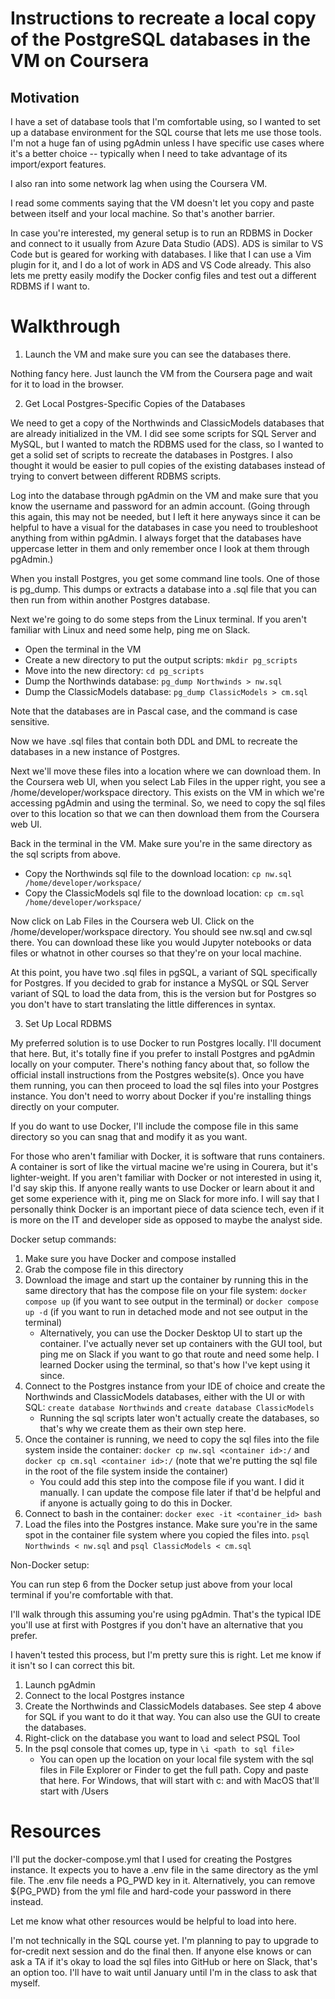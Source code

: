 # Instructions to recreate a local copy of the PostgreSQL databases in the VM on Coursera

## Motivation

I have a set of database tools that I'm comfortable using, so I wanted to set up a database environment for the SQL course that lets me use those tools. I'm not a huge fan of using pgAdmin unless I have specific use cases where it's a better choice -- typically when I need to take advantage of its import/export features.

I also ran into some network lag when using the Coursera VM.

I read some comments saying that the VM doesn't let you copy and paste between itself and your local machine. So that's another barrier.

In case you're interested, my general setup is to run an RDBMS in Docker and connect to it usually from Azure Data Studio (ADS). ADS is similar to VS Code but is geared for working with databases. I like that I can use a Vim plugin for it, and I do a lot of work in ADS and VS Code already. This also lets me pretty easily modify the Docker config files and test out a different RDBMS if I want to.

# Walkthrough

1. Launch the VM and make sure you can see the databases there.

Nothing fancy here. Just launch the VM from the Coursera page and wait for it to load in the browser.

2. Get Local Postgres-Specific Copies of the Databases

We need to get a copy of the Northwinds and ClassicModels databases that are already initialized in the VM. I did see some scripts for SQL Server and MySQL, but I wanted to match the RDBMS used for the class, so I wanted to get a solid set of scripts to recreate the databases in Postgres. I also thought it would be easier to pull copies of the existing databases instead of trying to convert between different RDBMS scripts.

Log into the database through pgAdmin on the VM and make sure that you know the username and password for an admin account. (Going through this again, this may not be needed, but I left it here anyways since it can be helpful to have a visual for the databases in case you need to troubleshoot anything from within pgAdmin. I always forget that the databases have uppercase letter in them and only remember once I look at them through pgAdmin.)

When you install Postgres, you get some command line tools. One of those is pg_dump. This dumps or extracts a database into a .sql file that you can then run from within another Postgres database.

Next we're going to do some steps from the Linux terminal. If you aren't familiar with Linux and need some help, ping me on Slack.

- Open the terminal in the VM
- Create a new directory to put the output scripts: `mkdir pg_scripts`
- Move into the new directory: `cd pg_scripts`
- Dump the Northwinds database: `pg_dump Northwinds > nw.sql`
- Dump the ClassicModels database: `pg_dump ClassicModels > cm.sql`

Note that the databases are in Pascal case, and the command is case sensitive.

Now we have .sql files that contain both DDL and DML to recreate the databases in a new instance of Postgres.

Next we'll move these files into a location where we can download them. In the Coursera web UI, when you select Lab Files in the upper right, you see a /home/developer/workspace directory. This exists on the VM in which we're accessing pgAdmin and using the terminal. So, we need to copy the sql files over to this location so that we can then download them from the Coursera web UI.

Back in the terminal in the VM. Make sure you're in the same directory as the sql scripts from above.

- Copy the Northwinds sql file to the download location: `cp nw.sql /home/developer/workspace/`
- Copy the ClassicModels sql file to the download location: `cp cm.sql /home/developer/workspace/`

Now click on Lab Files in the Coursera web UI. Click on the /home/developer/workspace directory. You should see nw.sql and cw.sql there. You can download these like you would Jupyter notebooks or data files or whatnot in other courses so that they're on your local machine.

At this point, you have two .sql files in pgSQL, a variant of SQL specifically for Postgres. If you decided to grab for instance a MySQL or SQL Server variant of SQL to load the data from, this is the version but for Postgres so you don't have to start translating the little differences in syntax.

3. Set Up Local RDBMS

My preferred solution is to use Docker to run Postgres locally. I'll document that here. But, it's totally fine if you prefer to install Postgres and pgAdmin locally on your computer. There's nothing fancy about that, so follow the official install instructions from the Postgres website(s). Once you have them running, you can then proceed to load the sql files into your Postgres instance. You don't need to worry about Docker if you're installing things directly on your computer.

If you do want to use Docker, I'll include the compose file in this same directory so you can snag that and modify it as you want.

For those who aren't familiar with Docker, it is software that runs containers. A container is sort of like the virtual macine we're using in Courera, but it's lighter-weight. If you aren't familiar with Docker or not interested in using it, I'd say skip this. If anyone really wants to use Docker or learn about it and get some experience with it, ping me on Slack for more info. I will say that I personally think Docker is an important piece of data science tech, even if it is more on the IT and developer side as opposed to maybe the analyst side.

Docker setup commands:

1. Make sure you have Docker and compose installed
2. Grab the compose file in this directory
3. Download the image and start up the container by running this in the same directory that has the compose file on your file system: `docker compose up` (if you want to see output in the terminal) or `docker compose up -d` (if you want to run in detached mode and not see output in the terminal)
   - Alternatively, you can use the Docker Desktop UI to start up the container. I've actually never set up containers with the GUI tool, but ping me on Slack if you want to go that route and need some help. I learned Docker using the terminal, so that's how I've kept using it since.
4. Connect to the Postgres instance from your IDE of choice and create the Northwinds and ClassicModels databases, either with the UI or with SQL: `create database Northwinds` and `create database ClassicModels`
   - Running the sql scripts later won't actually create the databases, so that's why we create them as their own step here.
5. Once the container is running, we need to copy the sql files into the file system inside the container: `docker cp nw.sql <container id>:/` and `docker cp cm.sql <container id>:/` (note that we're putting the sql file in the root of the file system inside the container)
   - You could add this step into the compose file if you want. I did it manually. I can update the compose file later if that'd be helpful and if anyone is actually going to do this in Docker.
6. Connect to bash in the container: `docker exec -it <container_id> bash`
7. Load the files into the Postgres instance. Make sure you're in the same spot in the container file system where you copied the files into. `psql Northwinds < nw.sql` and `psql ClassicModels < cm.sql`

Non-Docker setup:

You can run step 6 from the Docker setup just above from your local terminal if you're comfortable with that.

I'll walk through this assuming you're using pgAdmin. That's the typical IDE you'll use at first with Postgres if you don't have an alternative that you prefer.

I haven't tested this process, but I'm pretty sure this is right. Let me know if it isn't so I can correct this bit.

1. Launch pgAdmin
2. Connect to the local Postgres instance
3. Create the Northwinds and ClassicModels databases. See step 4 above for SQL if you want to do it that way. You can also use the GUI to create the databases.
4. Right-click on the database you want to load and select PSQL Tool
5. In the psql console that comes up, type in `\i <path to sql file>`
   - You can open up the location on your local file system with the sql files in File Explorer or Finder to get the full path. Copy and paste that here. For Windows, that will start with c: and with MacOS that'll start with /Users

# Resources

I'll put the docker-compose.yml that I used for creating the Postgres instance. It expects you to have a .env file in the same directory as the yml file. The .env file needs a PG_PWD key in it. Alternatively, you can remove ${PG_PWD} from the yml file and hard-code your password in there instead.

Let me know what other resources would be helpful to load into here.

I'm not technically in the SQL course yet. I'm planning to pay to upgrade to for-credit next session and do the final then. If anyone else knows or can ask a TA if it's okay to load the sql files into GitHub or here on Slack, that's an option too. I'll have to wait until January until I'm in the class to ask that myself.
